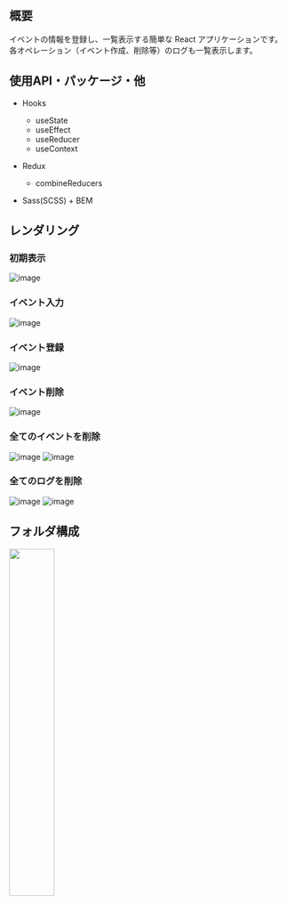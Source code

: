 ## 概要

イベントの情報を登録し、一覧表示する簡単な React アプリケーションです。  
各オペレーション（イベント作成、削除等）のログも一覧表示します。  

## 使用API・パッケージ・他

- Hooks
  - useState
  - useEffect
  - useReducer
  - useContext

- Redux
  - combineReducers

- Sass(SCSS) + BEM

## レンダリング

### 初期表示
![image](https://user-images.githubusercontent.com/59589496/106088123-b10f6000-6168-11eb-9ce4-58bb737d4f35.png)

### イベント入力
![image](https://user-images.githubusercontent.com/59589496/106088407-3d218780-6169-11eb-8eb2-dae179f10ec1.png)

### イベント登録
![image](https://user-images.githubusercontent.com/59589496/106088478-60e4cd80-6169-11eb-9817-b6fbe808cdc7.png)

### イベント削除
![image](https://user-images.githubusercontent.com/59589496/106088713-c89b1880-6169-11eb-83c5-7a20269a5af1.png)

### 全てのイベントを削除
![image](https://user-images.githubusercontent.com/59589496/106088839-0bf58700-616a-11eb-95e5-0b9d821bb773.png)
![image](https://user-images.githubusercontent.com/59589496/106088919-33e4ea80-616a-11eb-880b-2ed2024b2511.png)

### 全てのログを削除
![image](https://user-images.githubusercontent.com/59589496/106088972-51b24f80-616a-11eb-8cc1-a49c4fbffe5e.png)
![image](https://user-images.githubusercontent.com/59589496/106088992-5d057b00-616a-11eb-87af-041870125590.png)


## フォルダ構成

<img src="https://user-images.githubusercontent.com/59589496/106089101-9f2ebc80-616a-11eb-9012-bba796230c39.png" width="40%">

